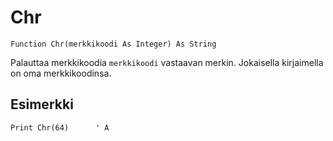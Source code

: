 <!--text-->
Chr
===

```eppabasic
Function Chr(merkkikoodi As Integer) As String
```

Palauttaa merkkikoodia `merkkikoodi` vastaavan merkin. Jokaisella kirjaimella on oma merkkikoodinsa.

Esimerkki
---------
```eppabasic
Print Chr(64)      ' A
```
